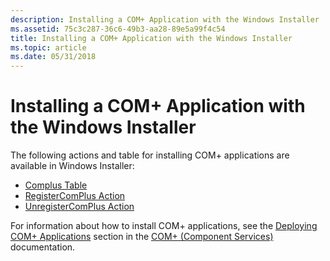 ```yaml
---
description: Installing a COM+ Application with the Windows Installer
ms.assetid: 75c3c287-36c6-49b3-aa28-89e5a99f4c54
title: Installing a COM+ Application with the Windows Installer
ms.topic: article
ms.date: 05/31/2018
---
```


# Installing a COM+ Application with the Windows Installer

The following actions and table for installing COM+ applications are available in Windows Installer:

-   [Complus Table](complus-table.md)
-   [RegisterComPlus Action](registercomplus-action.md)
-   [UnregisterComPlus Action](unregistercomplus-action.md)

For information about how to install COM+ applications, see the [Deploying COM+ Applications](../cossdk/deploying-com--applications.md) section in the [COM+ (Component Services)](../cossdk/component-services-portal.md) documentation.

 

 
